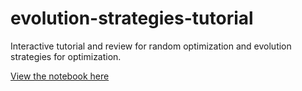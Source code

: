 # evolution-strategies-tutorial
Interactive tutorial and review for random optimization and evolution strategies for optimization.

[View the notebook here](https://github.com/Dandandan/evolution-strategies-tutorial/blob/master/evolution-strategies.ipynb)
